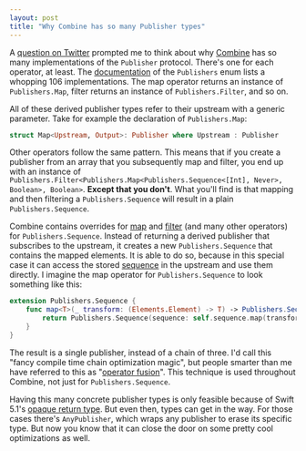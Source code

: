 ```yaml
---
layout: post
title: "Why Combine has so many Publisher types"
---
```


A [question on Twitter](https://twitter.com/pteasima/status/1146065773523161092) prompted me to think about why [Combine](https://developer.apple.com/documentation/combine) has so many implementations of the `Publisher` protocol. There's one for each operator, at least. The [documentation](https://developer.apple.com/documentation/combine/publishers) of the `Publishers` enum lists a whopping 106 implementations. The map operator returns an instance of `Publishers.Map`, filter returns an instance of `Publishers.Filter`, and so on.

All of these derived publisher types refer to their upstream with a generic parameter. Take for example the declaration of `Publishers.Map`:

```swift
struct Map<Upstream, Output>: Publisher where Upstream : Publisher
```

Other operators follow the same pattern. This means that if you create a publisher from an array that you subsequently map and filter, you end up with an instance of `Publishers.Filter<Publishers.Map<Publishers.Sequence<[Int], Never>, Boolean>, Boolean>`. **Except that you don't**. What you'll find is that mapping and then filtering a `Publishers.Sequence` will result in a plain `Publishers.Sequence`.

Combine contains overrides for [map](https://developer.apple.com/documentation/combine/publishers/sequence/3211179-map) and [filter](https://developer.apple.com/documentation/combine/publishers/sequence/3211169-filter) (and many other operators) for `Publishers.Sequence`. Instead of returning a derived publisher that subscribes to the upstream, it creates a new `Publishers.Sequence` that contains the mapped elements. It is able to do so, because in this special case it can access the stored [sequence](https://developer.apple.com/documentation/combine/publishers/sequence/3211222-sequence) in the upstream and use them directly. I imagine the map operator for `Publishers.Sequence` to look something like this:

```swift
extension Publishers.Sequence {
    func map<T>(_ transform: (Elements.Element) -> T) -> Publishers.Sequence<[T], Failure> {
        return Publishers.Sequence(sequence: self.sequence.map(transform))
    }
}
```

The result is a single publisher, instead of a chain of three. I'd call this "fancy compile time chain optimization magic", but people smarter than me have referred to this as "[operator fusion](http://akarnokd.blogspot.com/2016/03/operator-fusion-part-1.html)". This technique is used throughout Combine, not just for `Publishers.Sequence`.

Having this many concrete publisher types is only feasible because of Swift 5.1's [opaque return type](https://docs.swift.org/swift-book/LanguageGuide/OpaqueTypes.html). But even then, types can get in the way. For those cases there's `AnyPublisher`, which wraps any publisher to erase its specific type. But now you know that it can close the door on some pretty cool optimizations as well.
